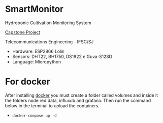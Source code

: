 # SmartMonitor
Hydroponic Cultivation Monitoring System

[Capstone Project](https://wiki.sj.ifsc.edu.br/index.php/Sistema_de_Monitoramento_de_cultivo_hidrop%C3%B4nico)

Telecommunications Engineering - IFSC/SJ

* Hardware: ESP2866 Lolin
* Sensors: DHT22, BH1750, DS1822 e Guva-S12SD
* Language: Micropython


# For docker
After installing [docker](https://docs.docker.com/get-docker/) you must create a folder called volumes and inside it the folders node red data, influxdb and grafana. Then run the command below in the terminal to upload the containers.

* `docker-compose up -d`

